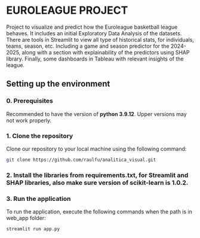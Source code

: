# EUROLEAGUE PROJECT

Project to visualize and predict how the Euroleague basketball league behaves. It includes an initial Exploratory Data Analysis of the datasets. There are tools in Streamlit to view all type of historical stats, for individuals, teams, season, etc. Including a game and season predictor for the 2024-2025, along with a section with explainability of the predictors using SHAP library. Finally, some dashboards in Tableau with relevant insights of the league.

## Setting up the environment

### 0. Prerequisites

Recommended to have the version of **python 3.9.12**. Upper versions may not work properly. 

### 1. Clone the repository
Clone our repository to your local machine using the following command:
```bash
git clone https://github.com/raulfu/analitica_visual.git
```

### 2. Install the libraries from requirements.txt, for Streamlit and SHAP libraries, also make sure version of scikit-learn is 1.0.2. 

### 3. Run the application
To run the application, execute the following commands when the path is in web_app folder:
```bash
streamlit run app.py
```

